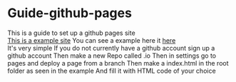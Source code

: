 # Guide-github-pages
This is a guide to set up a github pages site 
<br />
[This is a example site](https://vokuar.github.io/template-webpage.io/) 
You can see a example here it [here](https://github.com/Vokuar/template-webpage.github.io) 
<br />
It's very simple
If you do not currently have a github account sign up a github account
Then make a new Repo called <website-name>.io
Then in settings go to pages and deploy a page from a branch
Then make a index.html in the root folder as seen in the example
And fill it with HTML code of your choice 
